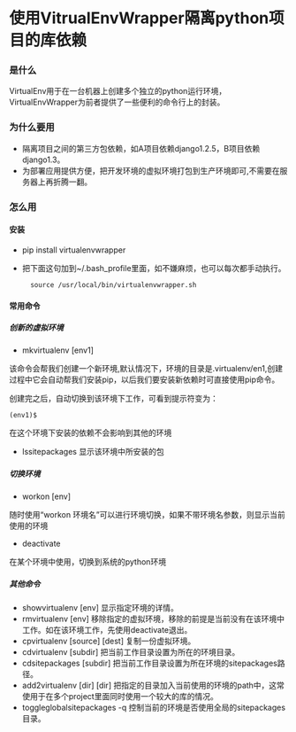 使用VitrualEnvWrapper隔离python项目的库依赖
===========================================

### 是什么

VirtualEnv用于在一台机器上创建多个独立的python运行环境，VirtualEnvWrapper为前者提供了一些便利的命令行上的封装。

### 为什么要用

- 隔离项目之间的第三方包依赖，如A项目依赖django1.2.5，B项目依赖django1.3。
- 为部署应用提供方便，把开发环境的虚拟环境打包到生产环境即可,不需要在服务器上再折腾一翻。

### 怎么用

#### 安装

- pip install virtualenvwrapper
- 把下面这句加到~/.bash_profile里面，如不嫌麻烦，也可以每次都手动执行。

        source /usr/local/bin/virtualenvwrapper.sh

#### 常用命令

##### 创新的虚拟环境

- mkvirtualenv [env1]

该命令会帮我们创建一个新环境,默认情况下，环境的目录是.virtualenv/en1,创建过程中它会自动帮我们安装pip，以后我们要安装新依赖时可直接使用pip命令。

创建完之后，自动切换到该环境下工作，可看到提示符变为：

    (env1)$

在这个环境下安装的依赖不会影响到其他的环境

- lssitepackages 显示该环境中所安装的包

##### 切换环境

- workon [env]

随时使用“workon 环境名”可以进行环境切换，如果不带环境名参数，则显示当前使用的环境

- deactivate

在某个环境中使用，切换到系统的python环境

##### 其他命令

- showvirtualenv [env] 显示指定环境的详情。
- rmvirtualenv [env] 移除指定的虚拟环境，移除的前提是当前没有在该环境中工作。如在该环境工作，先使用deactivate退出。
- cpvirtualenv [source] [dest] 复制一份虚拟环境。
- cdvirtualenv [subdir] 把当前工作目录设置为所在的环境目录。
- cdsitepackages [subdir] 把当前工作目录设置为所在环境的sitepackages路径。
- add2virtualenv [dir] [dir] 把指定的目录加入当前使用的环境的path中，这常使用于在多个project里面同时使用一个较大的库的情况。
- toggleglobalsitepackages -q 控制当前的环境是否使用全局的sitepackages目录。
